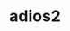 ---
title: "adios2"
layout: cache
categories: [package, develop-2023-06-04]
meta: {"versions": ["2.9.0"], "compilers": ["gcc@=11.1.0", "gcc@=12.3.0", "gcc@=7.3.1", "oneapi@=2023.0.0"], "oss": ["amzn2", "ubuntu20.04"], "platforms": ["linux"], "targets": ["aarch64", "icelake", "neoverse_n1", "neoverse_v1", "ppc64le", "x86_64", "x86_64_v3"], "stacks": ["aws-ahug", "aws-ahug-aarch64", "aws-isc", "aws-isc-aarch64", "aws-pcluster-icelake", "aws-pcluster-neoverse_v1", "aws-pcluster-skylake", "data-vis-sdk", "e4s", "e4s-oneapi", "e4s-power", "root"], "num_specs": 21, "num_specs_by_stack": {"root": 21, "aws-isc-aarch64": 2, "aws-ahug-aarch64": 2, "aws-pcluster-skylake": 1, "aws-pcluster-icelake": 1, "aws-pcluster-neoverse_v1": 1, "aws-ahug": 1, "aws-isc": 1, "e4s-power": 4, "e4s-oneapi": 1, "e4s": 4, "data-vis-sdk": 4}}
spec_details: [{"hash": "2zf2goj5vg7nftri4mdnz6md2wdb7csm", "compiler": "gcc@=7.3.1", "versions": ["2.9.0"], "os": "amzn2", "platform": "linux", "target": "aarch64", "variants": ["+blosc", "build_system=cmake", "build_type=Release", "+bzip2", "~cuda", "~dataspaces", "~fortran", "generator=make", "~hdf5", "~ipo", "~libpressio", "+mpi", "~pic", "+png", "~python", "+ssc", "+sst", "+sz", "+zfp"], "stacks": ["root", "aws-isc-aarch64"], "size": "-", "tarball": "https://binaries.spack.io/develop-2023-06-04/build_cache/linux-amzn2-aarch64/gcc-7.3.1/adios2-2.9.0/linux-amzn2-aarch64-gcc-7.3.1-adios2-2.9.0-2zf2goj5vg7nftri4mdnz6md2wdb7csm.spack"}, {"hash": "wmstizaetxskopk4denfxxinqoi6yttz", "compiler": "gcc@=7.3.1", "versions": ["2.9.0"], "os": "amzn2", "platform": "linux", "target": "aarch64", "variants": ["+blosc", "build_system=cmake", "build_type=Release", "+bzip2", "~cuda", "~dataspaces", "+fortran", "generator=make", "~hdf5", "~ipo", "~libpressio", "+mpi", "~pic", "+png", "~python", "+ssc", "+sst", "+sz", "+zfp"], "stacks": ["root", "aws-ahug-aarch64"], "size": "-", "tarball": "https://binaries.spack.io/develop-2023-06-04/build_cache/linux-amzn2-aarch64/gcc-7.3.1/adios2-2.9.0/linux-amzn2-aarch64-gcc-7.3.1-adios2-2.9.0-wmstizaetxskopk4denfxxinqoi6yttz.spack"}, {"hash": "xaiccrjyegpgpxxbwet5upbk5e6yzi4m", "compiler": "gcc@=12.3.0", "versions": ["2.9.0"], "os": "amzn2", "platform": "linux", "target": "icelake", "variants": ["+blosc", "build_system=cmake", "build_type=Release", "+bzip2", "~cuda", "~dataspaces", "~fortran", "generator=make", "~hdf5", "~ipo", "~libpressio", "+mpi", "~pic", "+png", "~python", "+ssc", "+sst", "+sz", "+zfp"], "stacks": ["root", "aws-pcluster-skylake", "aws-pcluster-icelake"], "size": "-", "tarball": "https://binaries.spack.io/develop-2023-06-04/build_cache/linux-amzn2-icelake/gcc-12.3.0/adios2-2.9.0/linux-amzn2-icelake-gcc-12.3.0-adios2-2.9.0-xaiccrjyegpgpxxbwet5upbk5e6yzi4m.spack"}, {"hash": "264wjsemxyjr66iuc6u2sh233cn75fzs", "compiler": "gcc@=7.3.1", "versions": ["2.9.0"], "os": "amzn2", "platform": "linux", "target": "neoverse_n1", "variants": ["+blosc", "build_system=cmake", "build_type=Release", "+bzip2", "~cuda", "~dataspaces", "~fortran", "generator=make", "~hdf5", "~ipo", "~libpressio", "+mpi", "~pic", "+png", "~python", "+ssc", "+sst", "+sz", "+zfp"], "stacks": ["root", "aws-isc-aarch64"], "size": "-", "tarball": "https://binaries.spack.io/develop-2023-06-04/build_cache/linux-amzn2-neoverse_n1/gcc-7.3.1/adios2-2.9.0/linux-amzn2-neoverse_n1-gcc-7.3.1-adios2-2.9.0-264wjsemxyjr66iuc6u2sh233cn75fzs.spack"}, {"hash": "rhovmamv325eip6icx4owzpixemm4xuz", "compiler": "gcc@=7.3.1", "versions": ["2.9.0"], "os": "amzn2", "platform": "linux", "target": "neoverse_n1", "variants": ["+blosc", "build_system=cmake", "build_type=Release", "+bzip2", "~cuda", "~dataspaces", "+fortran", "generator=make", "~hdf5", "~ipo", "~libpressio", "+mpi", "~pic", "+png", "~python", "+ssc", "+sst", "+sz", "+zfp"], "stacks": ["root", "aws-ahug-aarch64"], "size": "-", "tarball": "https://binaries.spack.io/develop-2023-06-04/build_cache/linux-amzn2-neoverse_n1/gcc-7.3.1/adios2-2.9.0/linux-amzn2-neoverse_n1-gcc-7.3.1-adios2-2.9.0-rhovmamv325eip6icx4owzpixemm4xuz.spack"}, {"hash": "wyam5cjclh2qdsbeotof4jk3kifcksbb", "compiler": "gcc@=12.3.0", "versions": ["2.9.0"], "os": "amzn2", "platform": "linux", "target": "neoverse_v1", "variants": ["+blosc", "build_system=cmake", "build_type=Release", "+bzip2", "~cuda", "~dataspaces", "~fortran", "generator=make", "~hdf5", "~ipo", "~libpressio", "+mpi", "~pic", "+png", "~python", "+ssc", "+sst", "+sz", "+zfp"], "stacks": ["aws-pcluster-neoverse_v1", "root"], "size": "-", "tarball": "https://binaries.spack.io/develop-2023-06-04/build_cache/linux-amzn2-neoverse_v1/gcc-12.3.0/adios2-2.9.0/linux-amzn2-neoverse_v1-gcc-12.3.0-adios2-2.9.0-wyam5cjclh2qdsbeotof4jk3kifcksbb.spack"}, {"hash": "wribh65xzrhqi5pteig4f4yyrayhy3yd", "compiler": "gcc@=7.3.1", "versions": ["2.9.0"], "os": "amzn2", "platform": "linux", "target": "x86_64_v3", "variants": ["+blosc", "build_system=cmake", "build_type=Release", "+bzip2", "~cuda", "~dataspaces", "+fortran", "generator=make", "~hdf5", "~ipo", "~libpressio", "+mpi", "~pic", "+png", "~python", "+ssc", "+sst", "+sz", "+zfp"], "stacks": ["aws-ahug", "root"], "size": "-", "tarball": "https://binaries.spack.io/develop-2023-06-04/build_cache/linux-amzn2-x86_64_v3/gcc-7.3.1/adios2-2.9.0/linux-amzn2-x86_64_v3-gcc-7.3.1-adios2-2.9.0-wribh65xzrhqi5pteig4f4yyrayhy3yd.spack"}, {"hash": "fqe3slhwvymdom6qyyv3vjcmehaigfz4", "compiler": "gcc@=7.3.1", "versions": ["2.9.0"], "os": "amzn2", "platform": "linux", "target": "x86_64_v3", "variants": ["+blosc", "build_system=cmake", "build_type=Release", "+bzip2", "~cuda", "~dataspaces", "~fortran", "generator=make", "~hdf5", "~ipo", "~libpressio", "+mpi", "~pic", "+png", "~python", "+ssc", "+sst", "+sz", "+zfp"], "stacks": ["root", "aws-isc"], "size": "-", "tarball": "https://binaries.spack.io/develop-2023-06-04/build_cache/linux-amzn2-x86_64_v3/gcc-7.3.1/adios2-2.9.0/linux-amzn2-x86_64_v3-gcc-7.3.1-adios2-2.9.0-fqe3slhwvymdom6qyyv3vjcmehaigfz4.spack"}, {"hash": "vkhqv5senfpyy67bvtu6wkzv4hyiwul7", "compiler": "gcc@=11.1.0", "versions": ["2.9.0"], "os": "ubuntu20.04", "platform": "linux", "target": "ppc64le", "variants": ["+blosc", "build_system=cmake", "build_type=Release", "+bzip2", "~cuda", "~dataspaces", "+fortran", "generator=make", "~hdf5", "~ipo", "~libpressio", "+mpi", "~pic", "+png", "~python", "+ssc", "+sst", "+sz", "+zfp"], "stacks": ["root", "e4s-power"], "size": "-", "tarball": "https://binaries.spack.io/develop-2023-06-04/build_cache/linux-ubuntu20.04-ppc64le/gcc-11.1.0/adios2-2.9.0/linux-ubuntu20.04-ppc64le-gcc-11.1.0-adios2-2.9.0-vkhqv5senfpyy67bvtu6wkzv4hyiwul7.spack"}, {"hash": "nejcyq2f5kiboaobyyor3isvxjfhgbxn", "compiler": "gcc@=11.1.0", "versions": ["2.9.0"], "os": "ubuntu20.04", "platform": "linux", "target": "ppc64le", "variants": ["+blosc", "build_system=cmake", "build_type=Release", "+bzip2", "~cuda", "~dataspaces", "+fortran", "generator=make", "~hdf5", "~ipo", "~libpressio", "+mpi", "~pic", "+png", "~python", "+ssc", "+sst", "+sz", "+zfp"], "stacks": ["root", "e4s-power"], "size": "-", "tarball": "https://binaries.spack.io/develop-2023-06-04/build_cache/linux-ubuntu20.04-ppc64le/gcc-11.1.0/adios2-2.9.0/linux-ubuntu20.04-ppc64le-gcc-11.1.0-adios2-2.9.0-nejcyq2f5kiboaobyyor3isvxjfhgbxn.spack"}, {"hash": "fpbizg34opjdkjgz7koz3cbmz5zjflew", "compiler": "gcc@=11.1.0", "versions": ["2.9.0"], "os": "ubuntu20.04", "platform": "linux", "target": "ppc64le", "variants": ["+blosc", "build_system=cmake", "build_type=Release", "+bzip2", "+cuda", "cuda_arch=70", "+dataman", "~dataspaces", "+fortran", "generator=make", "+hdf5", "~ipo", "~libpressio", "+mpi", "+pic", "+png", "+python", "+shared", "+ssc", "+sst", "~sz", "+zfp"], "stacks": ["root", "e4s-power"], "size": "-", "tarball": "https://binaries.spack.io/develop-2023-06-04/build_cache/linux-ubuntu20.04-ppc64le/gcc-11.1.0/adios2-2.9.0/linux-ubuntu20.04-ppc64le-gcc-11.1.0-adios2-2.9.0-fpbizg34opjdkjgz7koz3cbmz5zjflew.spack"}, {"hash": "edczsq3fsgksxzxz42orpeykognotki3", "compiler": "gcc@=11.1.0", "versions": ["2.9.0"], "os": "ubuntu20.04", "platform": "linux", "target": "ppc64le", "variants": ["+blosc", "build_system=cmake", "build_type=Release", "+bzip2", "~cuda", "+dataman", "~dataspaces", "+fortran", "generator=make", "+hdf5", "~ipo", "~libpressio", "+mpi", "+pic", "+png", "+python", "+shared", "+ssc", "+sst", "+sz", "+zfp"], "stacks": ["root", "e4s-power"], "size": "-", "tarball": "https://binaries.spack.io/develop-2023-06-04/build_cache/linux-ubuntu20.04-ppc64le/gcc-11.1.0/adios2-2.9.0/linux-ubuntu20.04-ppc64le-gcc-11.1.0-adios2-2.9.0-edczsq3fsgksxzxz42orpeykognotki3.spack"}, {"hash": "wgleihbgmtuhfsupmeaohkx2ehirnzgs", "compiler": "oneapi@=2023.0.0", "versions": ["2.9.0"], "os": "ubuntu20.04", "platform": "linux", "target": "x86_64", "variants": ["+blosc", "build_system=cmake", "build_type=Release", "+bzip2", "~cuda", "~dataspaces", "+fortran", "generator=make", "~hdf5", "~ipo", "~libpressio", "+mpi", "~pic", "+png", "~python", "+ssc", "+sst", "+sz", "+zfp"], "stacks": ["root", "e4s-oneapi"], "size": "-", "tarball": "https://binaries.spack.io/develop-2023-06-04/build_cache/linux-ubuntu20.04-x86_64/oneapi-2023.0.0/adios2-2.9.0/linux-ubuntu20.04-x86_64-oneapi-2023.0.0-adios2-2.9.0-wgleihbgmtuhfsupmeaohkx2ehirnzgs.spack"}, {"hash": "iyboi7g7y4qaovoo5puq75bjd4my4i6e", "compiler": "gcc@=11.1.0", "versions": ["2.9.0"], "os": "ubuntu20.04", "platform": "linux", "target": "x86_64_v3", "variants": ["+blosc", "build_system=cmake", "build_type=Release", "+bzip2", "~cuda", "+dataman", "~dataspaces", "+fortran", "generator=make", "+hdf5", "~ipo", "~libpressio", "+mpi", "+pic", "+png", "+python", "+shared", "+ssc", "+sst", "+sz", "+zfp"], "stacks": ["e4s", "root"], "size": "-", "tarball": "https://binaries.spack.io/develop-2023-06-04/build_cache/linux-ubuntu20.04-x86_64_v3/gcc-11.1.0/adios2-2.9.0/linux-ubuntu20.04-x86_64_v3-gcc-11.1.0-adios2-2.9.0-iyboi7g7y4qaovoo5puq75bjd4my4i6e.spack"}, {"hash": "ddmdwfhlsfjnoi4h3r3m26cjcsy3tw6z", "compiler": "gcc@=11.1.0", "versions": ["2.9.0"], "os": "ubuntu20.04", "platform": "linux", "target": "x86_64_v3", "variants": ["+blosc", "build_system=cmake", "build_type=Release", "+bzip2", "~cuda", "+dataman", "~dataspaces", "+fortran", "generator=make", "+hdf5", "~ipo", "~libpressio", "+mpi", "+pic", "+png", "+python", "+shared", "+ssc", "+sst", "+sz", "+zfp"], "stacks": ["data-vis-sdk", "root"], "size": "-", "tarball": "https://binaries.spack.io/develop-2023-06-04/build_cache/linux-ubuntu20.04-x86_64_v3/gcc-11.1.0/adios2-2.9.0/linux-ubuntu20.04-x86_64_v3-gcc-11.1.0-adios2-2.9.0-ddmdwfhlsfjnoi4h3r3m26cjcsy3tw6z.spack"}, {"hash": "i63ajvuuy4u2hywdnwp5wfpuokwdedjg", "compiler": "gcc@=11.1.0", "versions": ["2.9.0"], "os": "ubuntu20.04", "platform": "linux", "target": "x86_64_v3", "variants": ["+blosc", "build_system=cmake", "build_type=Release", "+bzip2", "~cuda", "+dataman", "~dataspaces", "+fortran", "generator=make", "+hdf5", "~ipo", "~libpressio", "+mpi", "+pic", "+png", "+python", "+shared", "+ssc", "+sst", "+sz", "+zfp"], "stacks": ["e4s", "root"], "size": "-", "tarball": "https://binaries.spack.io/develop-2023-06-04/build_cache/linux-ubuntu20.04-x86_64_v3/gcc-11.1.0/adios2-2.9.0/linux-ubuntu20.04-x86_64_v3-gcc-11.1.0-adios2-2.9.0-i63ajvuuy4u2hywdnwp5wfpuokwdedjg.spack"}, {"hash": "h7wnhsclm4t46dkgcbgc56leeo45pong", "compiler": "gcc@=11.1.0", "versions": ["2.9.0"], "os": "ubuntu20.04", "platform": "linux", "target": "x86_64_v3", "variants": ["+blosc", "build_system=cmake", "build_type=Release", "+bzip2", "~cuda", "~dataspaces", "+fortran", "generator=make", "~hdf5", "~ipo", "~libpressio", "+mpi", "~pic", "+png", "~python", "+ssc", "+sst", "+sz", "+zfp"], "stacks": ["e4s", "root"], "size": "-", "tarball": "https://binaries.spack.io/develop-2023-06-04/build_cache/linux-ubuntu20.04-x86_64_v3/gcc-11.1.0/adios2-2.9.0/linux-ubuntu20.04-x86_64_v3-gcc-11.1.0-adios2-2.9.0-h7wnhsclm4t46dkgcbgc56leeo45pong.spack"}, {"hash": "kkxs6lv63domzvbw4k42hcnr4coy6jxz", "compiler": "gcc@=11.1.0", "versions": ["2.9.0"], "os": "ubuntu20.04", "platform": "linux", "target": "x86_64_v3", "variants": ["+blosc", "build_system=cmake", "build_type=Release", "+bzip2", "~cuda", "+dataman", "~dataspaces", "+fortran", "generator=make", "+hdf5", "~ipo", "~libpressio", "+mpi", "+pic", "+png", "+python", "+shared", "+ssc", "+sst", "+sz", "+zfp"], "stacks": ["data-vis-sdk", "root"], "size": "-", "tarball": "https://binaries.spack.io/develop-2023-06-04/build_cache/linux-ubuntu20.04-x86_64_v3/gcc-11.1.0/adios2-2.9.0/linux-ubuntu20.04-x86_64_v3-gcc-11.1.0-adios2-2.9.0-kkxs6lv63domzvbw4k42hcnr4coy6jxz.spack"}, {"hash": "h6nrlvkl4qzhfasangb4codhsen2pwum", "compiler": "gcc@=11.1.0", "versions": ["2.9.0"], "os": "ubuntu20.04", "platform": "linux", "target": "x86_64_v3", "variants": ["+blosc", "build_system=cmake", "build_type=Release", "+bzip2", "~cuda", "+dataman", "~dataspaces", "+fortran", "generator=make", "+hdf5", "~ipo", "~libpressio", "+mpi", "+pic", "+png", "+python", "+shared", "+ssc", "+sst", "+sz", "+zfp"], "stacks": ["data-vis-sdk", "root"], "size": "-", "tarball": "https://binaries.spack.io/develop-2023-06-04/build_cache/linux-ubuntu20.04-x86_64_v3/gcc-11.1.0/adios2-2.9.0/linux-ubuntu20.04-x86_64_v3-gcc-11.1.0-adios2-2.9.0-h6nrlvkl4qzhfasangb4codhsen2pwum.spack"}, {"hash": "u274viasyeo5txacfrt2bfaasnpe36pl", "compiler": "gcc@=11.1.0", "versions": ["2.9.0"], "os": "ubuntu20.04", "platform": "linux", "target": "x86_64_v3", "variants": ["+blosc", "build_system=cmake", "build_type=Release", "+bzip2", "~cuda", "+dataman", "~dataspaces", "+fortran", "generator=make", "+hdf5", "~ipo", "~libpressio", "+mpi", "+pic", "+png", "+python", "+shared", "+ssc", "+sst", "+sz", "+zfp"], "stacks": ["data-vis-sdk", "root"], "size": "-", "tarball": "https://binaries.spack.io/develop-2023-06-04/build_cache/linux-ubuntu20.04-x86_64_v3/gcc-11.1.0/adios2-2.9.0/linux-ubuntu20.04-x86_64_v3-gcc-11.1.0-adios2-2.9.0-u274viasyeo5txacfrt2bfaasnpe36pl.spack"}, {"hash": "v24oof5mnjsvznuqjqnmd4ihpgjituch", "compiler": "gcc@=11.1.0", "versions": ["2.9.0"], "os": "ubuntu20.04", "platform": "linux", "target": "x86_64_v3", "variants": ["+blosc", "build_system=cmake", "build_type=Release", "+bzip2", "+cuda", "cuda_arch=80", "+dataman", "~dataspaces", "+fortran", "generator=make", "+hdf5", "~ipo", "~libpressio", "+mpi", "+pic", "+png", "+python", "+shared", "+ssc", "+sst", "+sz", "+zfp"], "stacks": ["e4s", "root"], "size": "-", "tarball": "https://binaries.spack.io/develop-2023-06-04/build_cache/linux-ubuntu20.04-x86_64_v3/gcc-11.1.0/adios2-2.9.0/linux-ubuntu20.04-x86_64_v3-gcc-11.1.0-adios2-2.9.0-v24oof5mnjsvznuqjqnmd4ihpgjituch.spack"}]
---